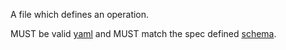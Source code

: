 A file which defines an operation.

MUST be valid [yaml](http://www.yaml.org/spec/1.2/spec.html)
and MUST match the spec defined [schema](schema/README.md).
